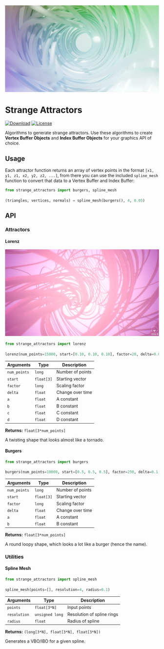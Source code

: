![Strange Attractor Cover](images/cover.png)

# Strange Attractors

[![Download][download-img]][download-url]
[![License][license-img]][license-url]

Algorithms to generate strange attractors. Use these algorithms to create **Vertex Buffer Objects** and **Index Buffer Objects** for your graphics API of choice.

## Usage

Each attractor function returns an array of vertex points in the format `[x1, y1, z1, x2, y2, z2, ...]`, from there you can use the included `spline_mesh` function to convert that data to a Vertex Buffer and Index Buffer:

```py
from strange_attractors import burgers, spline_mesh

(triangles, vertices, normals) = spline_mesh(burgers(), 4, 0.05)
  ```

## API

### Attractors

#### Lorenz

![Lorenz](images/lorenz.png)

```py
from strange_attractors import lorenz

lorenz(num_points=15000, start=[0.10, 0.10, 0.10], factor=20, delta=0.008, a=0.1, b=4.0, c=14.0, d=0.08):
```

| Arguments | Type | Description |
|-----------|------|-------------|
| `num_points`| `long` | Number of points |
| `start`| `float[3]` | Starting vector |
| `factor`| `long` | Scaling factor |
| `delta`| `float` | Change over time |
| `a`| `float` | A constant |
| `b`| `float` | B constant |
| `c`| `float` | C constant |
| `d`| `float` | D constant |

**Returns:** `float[3*num_points]`

A twisting shape that looks almost like a tornado.

#### Burgers

```py
from strange_attractors import burgers

burgers(num_points=10000, start=[0.5, 0.5, 0.5], factor=250, delta=0.1, a=0.7, b=0.78)
```

| Arguments | Type | Description |
|-----------|------|-------------|
| `num_points`| `long` | Number of points |
| `start`| `float[3]` | Starting vector |
| `factor`| `long` | Scaling factor |
| `delta`| `float` | Change over time |
| `a`| `float` | A constant |
| `b`| `float` | B constant |

**Returns:** `float[3*num_points]`

A round loopy shape, which looks a lot like a burger (hence the name).

### Utilities

#### Spline Mesh
```py
from strange_attractors import spline_mesh

spline_mesh(points=[], resolution=4, radius=0.1)
```

| Arguments | Type | Description |
|-----------|------|-------------|
| `points`| `float[3*N]` | Input points |
| `resolution`| `unsigned long` | Resolution of spline rings |
| `radius`| `float` | Radius of spline |

**Returns:** `(long[3*N], float[3*N], float[3*N])`

 Generates a VBO/IBO for a given spline.

[license-img]: http://img.shields.io/:license-unlicense-blue.svg?style=flat-square
[license-url]: http://unlicense.org/
[download-img]: http://img.shields.io/:download-🡣-gray.svg?style=flat-square
[download-url]: https://github.com/alaingalvan/strange-attractors/archive/master.zip